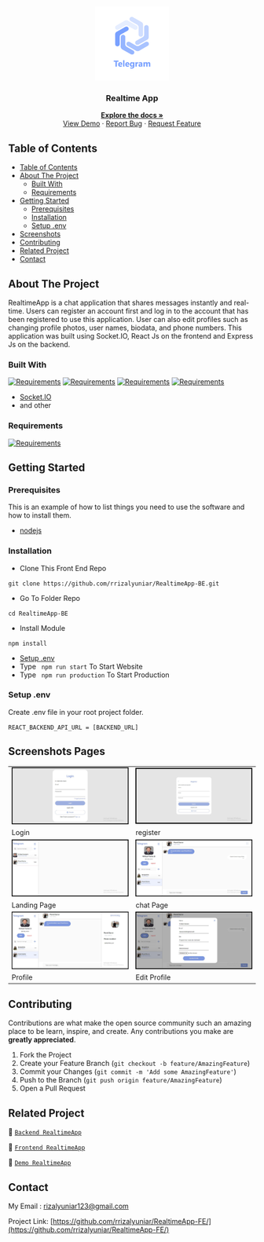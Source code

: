 <br />
<p align="center">
<div align="center">
  <img height="150" src="./images/telegram.jpg" alt="logo" border="0"/>
</div>
  <h3 align="center">Realtime App</h3>
  <p align="center">
    <a href="https://github.com/rrizalyuniar/RealtimeApp-FE"><strong>Explore the docs »</strong></a>
    <br />
    <a href="https://realtime-app-fe.vercel.app/">View Demo</a>
    ·
    <a href="/">Report Bug</a>
    ·
    <a href="/">Request Feature</a>
  </p>
</p>



<!-- TABLE OF CONTENTS -->
## Table of Contents

- [Table of Contents](#table-of-contents)
- [About The Project](#about-the-project)
  - [Built With](#built-with)
  - [Requirements](#requirements)
- [Getting Started](#getting-started)
  - [Prerequisites](#prerequisites)
  - [Installation](#installation)
  - [Setup .env](#setup-env)
- [Screenshots](#screenshots)
- [Contributing](#contributing)
- [Related Project](#related-project)
- [Contact](#contact)



<!-- ABOUT THE PROJECT -->
## About The Project

RealtimeApp is a chat application that shares messages instantly and real-time. Users can register an account first and log in to the account that has been registered to use this application. User can also edit profiles such as changing profile photos, user names, biodata, and phone numbers. This application was built using Socket.IO, React Js on the frontend and Express Js on the backend.

### Built With

[![Requirements](https://skillicons.dev/icons?i=react)](https://react.dev/)
[![Requirements](https://skillicons.dev/icons?i=expressjs)](https://expressjs.com/)
[![Requirements](https://skillicons.dev/icons?i=postgres)](https://www.postgresql.org/)
[![Requirements](https://skillicons.dev/icons?i=bootstrap)](https://getbootstrap.com/)
- [Socket.IO](https://socket.io/)
- and other

### Requirements

[![Requirements](https://skillicons.dev/icons?i=figma,nodejs,vscode,postman)](/)

<!-- GETTING STARTED -->
## Getting Started

### Prerequisites

This is an example of how to list things you need to use the software and how to install them.

* [nodejs](https://nodejs.org/en/download/)

### Installation

- Clone This Front End Repo
```
git clone https://github.com/rrizalyuniar/RealtimeApp-BE.git
```
- Go To Folder Repo
```
cd RealtimeApp-BE
```
- Install Module
```
npm install
```
- <a href="#setup-env">Setup .env</a>
- Type ` npm run start` To Start Website
- Type ` npm run production` To Start Production

### Setup .env
Create .env file in your root project folder.
```
REACT_BACKEND_API_URL = [BACKEND_URL]
```

<!-- ROADMAP -->
## Screenshots Pages

<table>
 <tr>
    <td><img width="350px" src="./images/login.jpg"  border="0" border="0" alt="1" /></td>
    <td><img width="350px" src="./images/register.jpg"  border="0"  border="0"  alt="2" /></td>
  </tr>
   <tr>
    <td>Login</td>
    <td>register</td>
  </tr>
   <tr>
    <td><img width="350px" src="./images/landing.jpg"  border="0" border="0" alt="1" /></td>
    <td><img width="350px" src="./images/chat.jpg"  border="0" border="0" alt="3" /> </td>
  </tr>
   <tr>
    <td>Landing Page</td>
    <td>chat Page</td>
  </tr>

  <tr>
    <td><img width="350px" src="./images/side.jpg"  border="0" border="0" alt="3" /> </td>
    <td><img width="350px" src="./images/edit.jpg"  border="0" border="0" alt="4" /></td>
  </tr>
   <tr>
    <td>Profile</td>
    <td>Edit Profile</td>
  </tr>
</table>



<!-- CONTRIBUTING -->
## Contributing

Contributions are what make the open source community such an amazing place to be learn, inspire, and create. Any contributions you make are **greatly appreciated**.

1. Fork the Project
2. Create your Feature Branch (`git checkout -b feature/AmazingFeature`)
3. Commit your Changes (`git commit -m 'Add some AmazingFeature'`)
4. Push to the Branch (`git push origin feature/AmazingFeature`)
5. Open a Pull Request



## Related Project
:rocket: [`Backend RealtimeApp`](https://github.com/rrizalyuniar/RealtimeApp-BE)

:rocket: [`Frontend RealtimeApp`](https://github.com/rrizalyuniar/RealtimeApp-FE)

:rocket: [`Demo RealtimeApp`](https://realtime-app-fe.vercel.app/)

<!-- CONTACT -->
## Contact

My Email : rizalyuniar123@gmail.com

Project Link: [https://github.com/rrizalyuniar/RealtimeApp-FE/](https://github.com/rrizalyuniar/RealtimeApp-FE/)